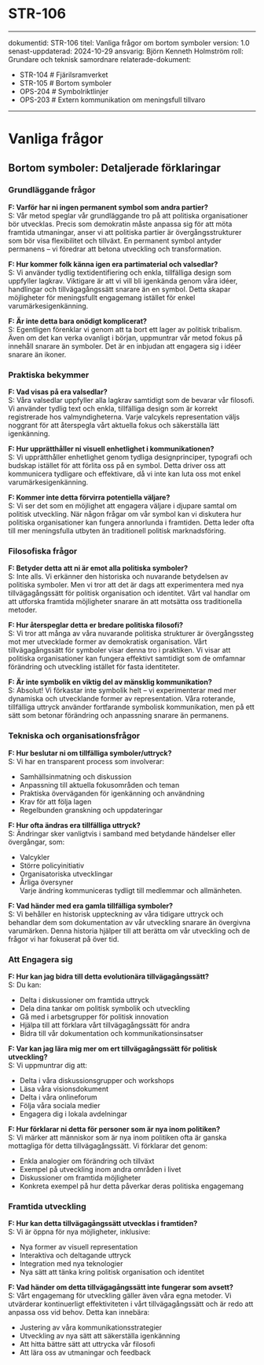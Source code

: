 # STR-106
---
dokumentid: STR-106
titel: Vanliga frågor om bortom symboler
version: 1.0
senast-uppdaterad: 2024-10-29
ansvarig: Björn Kenneth Holmström
roll: Grundare och teknisk samordnare
relaterade-dokument:
  - STR-104 # Fjärilsramverket
  - STR-105 # Bortom symboler
  - OPS-204 # Symbolriktlinjer
  - OPS-203 # Extern kommunikation om meningsfull tillvaro
---

# Vanliga frågor
## Bortom symboler: Detaljerade förklaringar

### Grundläggande frågor

**F: Varför har ni ingen permanent symbol som andra partier?**  
S: Vår metod speglar vår grundläggande tro på att politiska organisationer bör utvecklas. Precis som demokratin måste anpassa sig för att möta framtida utmaningar, anser vi att politiska partier är övergångsstrukturer som bör visa flexibilitet och tillväxt. En permanent symbol antyder permanens – vi föredrar att betona utveckling och transformation.

**F: Hur kommer folk känna igen era partimaterial och valsedlar?**  
S: Vi använder tydlig textidentifiering och enkla, tillfälliga design som uppfyller lagkrav. Viktigare är att vi vill bli igenkända genom våra idéer, handlingar och tillvägagångssätt snarare än en symbol. Detta skapar möjligheter för meningsfullt engagemang istället för enkel varumärkesigenkänning.

**F: Är inte detta bara onödigt komplicerat?**  
S: Egentligen förenklar vi genom att ta bort ett lager av politisk tribalism. Även om det kan verka ovanligt i början, uppmuntrar vår metod fokus på innehåll snarare än symboler. Det är en inbjudan att engagera sig i idéer snarare än ikoner.

### Praktiska bekymmer

**F: Vad visas på era valsedlar?**  
S: Våra valsedlar uppfyller alla lagkrav samtidigt som de bevarar vår filosofi. Vi använder tydlig text och enkla, tillfälliga design som är korrekt registrerade hos valmyndigheterna. Varje valcykels representation väljs noggrant för att återspegla vårt aktuella fokus och säkerställa lätt igenkänning.

**F: Hur upprätthåller ni visuell enhetlighet i kommunikationen?**  
S: Vi upprätthåller enhetlighet genom tydliga designprinciper, typografi och budskap istället för att förlita oss på en symbol. Detta driver oss att kommunicera tydligare och effektivare, då vi inte kan luta oss mot enkel varumärkesigenkänning.

**F: Kommer inte detta förvirra potentiella väljare?**  
S: Vi ser det som en möjlighet att engagera väljare i djupare samtal om politisk utveckling. När någon frågar om vår symbol kan vi diskutera hur politiska organisationer kan fungera annorlunda i framtiden. Detta leder ofta till mer meningsfulla utbyten än traditionell politisk marknadsföring.

### Filosofiska frågor

**F: Betyder detta att ni är emot alla politiska symboler?**  
S: Inte alls. Vi erkänner den historiska och nuvarande betydelsen av politiska symboler. Men vi tror att det är dags att experimentera med nya tillvägagångssätt för politisk organisation och identitet. Vårt val handlar om att utforska framtida möjligheter snarare än att motsätta oss traditionella metoder.

**F: Hur återspeglar detta er bredare politiska filosofi?**  
S: Vi tror att många av våra nuvarande politiska strukturer är övergångssteg mot mer utvecklade former av demokratisk organisation. Vårt tillvägagångssätt för symboler visar denna tro i praktiken. Vi visar att politiska organisationer kan fungera effektivt samtidigt som de omfamnar förändring och utveckling istället för fasta identiteter.

**F: Är inte symbolik en viktig del av mänsklig kommunikation?**  
S: Absolut! Vi förkastar inte symbolik helt – vi experimenterar med mer dynamiska och utvecklande former av representation. Våra roterande, tillfälliga uttryck använder fortfarande symbolisk kommunikation, men på ett sätt som betonar förändring och anpassning snarare än permanens.

### Tekniska och organisationsfrågor

**F: Hur beslutar ni om tillfälliga symboler/uttryck?**  
S: Vi har en transparent process som involverar:
- Samhällsinmatning och diskussion
- Anpassning till aktuella fokusområden och teman
- Praktiska överväganden för igenkänning och användning
- Krav för att följa lagen
- Regelbunden granskning och uppdateringar

**F: Hur ofta ändras era tillfälliga uttryck?**  
S: Ändringar sker vanligtvis i samband med betydande händelser eller övergångar, som:
- Valcykler
- Större policyinitiativ
- Organisatoriska utvecklingar
- Årliga översyner  
Varje ändring kommuniceras tydligt till medlemmar och allmänheten.

**F: Vad händer med era gamla tillfälliga symboler?**  
S: Vi behåller en historisk uppteckning av våra tidigare uttryck och behandlar dem som dokumentation av vår utveckling snarare än övergivna varumärken. Denna historia hjälper till att berätta om vår utveckling och de frågor vi har fokuserat på över tid.

### Att Engagera sig

**F: Hur kan jag bidra till detta evolutionära tillvägagångssätt?**  
S: Du kan:
- Delta i diskussioner om framtida uttryck
- Dela dina tankar om politisk symbolik och utveckling
- Gå med i arbetsgrupper för politisk innovation
- Hjälpa till att förklara vårt tillvägagångssätt för andra
- Bidra till vår dokumentation och kommunikationsinsatser

**F: Var kan jag lära mig mer om ert tillvägagångssätt för politisk utveckling?**  
S: Vi uppmuntrar dig att:
- Delta i våra diskussionsgrupper och workshops
- Läsa våra visionsdokument
- Delta i våra onlineforum
- Följa våra sociala medier
- Engagera dig i lokala avdelningar

**F: Hur förklarar ni detta för personer som är nya inom politiken?**  
S: Vi märker att människor som är nya inom politiken ofta är ganska mottagliga för detta tillvägagångssätt. Vi förklarar det genom:
- Enkla analogier om förändring och tillväxt
- Exempel på utveckling inom andra områden i livet
- Diskussioner om framtida möjligheter
- Konkreta exempel på hur detta påverkar deras politiska engagemang

### Framtida utveckling

**F: Hur kan detta tillvägagångssätt utvecklas i framtiden?**  
S: Vi är öppna för nya möjligheter, inklusive:
- Nya former av visuell representation
- Interaktiva och deltagande uttryck
- Integration med nya teknologier
- Nya sätt att tänka kring politisk organisation och identitet

**F: Vad händer om detta tillvägagångssätt inte fungerar som avsett?**  
S: Vårt engagemang för utveckling gäller även våra egna metoder. Vi utvärderar kontinuerligt effektiviteten i vårt tillvägagångssätt och är redo att anpassa oss vid behov. Detta kan innebära:
- Justering av våra kommunikationsstrategier
- Utveckling av nya sätt att säkerställa igenkänning
- Att hitta bättre sätt att uttrycka vår filosofi
- Att lära oss av utmaningar och feedback

